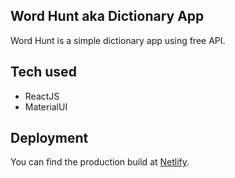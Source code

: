 ## Word Hunt aka Dictionary App

Word Hunt is a simple dictionary app using free API. 

## Tech used

* ReactJS
* MaterialUI

## Deployment

You can find the production build at [Netlify](https://yuuhub-word-hunt.netlify.app/).